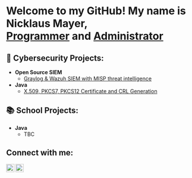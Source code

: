 <h1>Welcome to my GitHub! My name is Nicklaus Mayer, <br/><a href="https://github.com/nicklausmayer">Programmer</a> and <a href="https://www.linkedin.com/in/nicklausmayer/">Administrator</a>

<h2>🔐 Cybersecurity Projects:</h2>

- <b>Open Source SIEM</b>
  - [Graylog & Wazuh SIEM with MISP threat intelligence](https://github.com/nicklausmayer/Grayzuh-SIEM-MISP-TI)
- <b>Java</b>
  - [X.509, PKCS7, PKCS12 Certificate and CRL Generation](https://github.com/nicklausmayer/java-certs)

<h2>📚 School Projects:</h2>

- <b>Java</b>
  - TBC

<h2>Connect with me:</h2>
<a href="mailto:nicklaus.j.mayer@gmail.com"><img align="left" alt="Nicklaus Mayer | Gmail" width="22px" src="https://cdn.jsdelivr.net/npm/simple-icons@11.14.0/icons/gmail.svg" /></a>
<a href="https://linkedin.com/in/nicklausmayer"><img align="left" alt="Nicklaus Mayer | LinkedIn" width="22px" src="https://cdn.jsdelivr.net/npm/simple-icons@11.14.0/icons/linkedin.svg"/></a>

<!--
**nicklausmayer/nicklausmayer** is a ✨ _special_ ✨ repository because its `README.md` (this file) appears on your GitHub profile.

Here are some ideas to get you started:

- 🔭 I’m currently working on ...
- 🌱 I’m currently learning ...
- 👯 I’m looking to collaborate on ...
- 🤔 I’m looking for help with ...
- 💬 Ask me about ...
- 📫 How to reach me: ...
- 😄 Pronouns: ...
- ⚡ Fun fact: ...
-->
